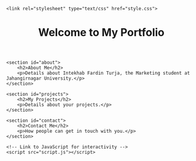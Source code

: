 <!DOCTYPE html>
<html>
<head>
    <title>Intekhab Fardin Turja's Portfolio</title>
    <link rel="stylesheet" href="https://stackpath.bootstrapcdn.com/bootstrap/4.5.2/css/bootstrap.min.css">

    <link rel="stylesheet" type="text/css" href="style.css">
</head>
<body>
    <header>
        <h1>Welcome to My Portfolio</h1>
    </header>

    <section id="about">
        <h2>About Me</h2>
        <p>Details about Intekhab Fardin Turja, the Marketing student at Jahangirnagar University.</p>
    </section>

    <section id="projects">
        <h2>My Projects</h2>
        <p>Details about your projects.</p>
    </section>

    <section id="contact">
        <h2>Contact Me</h2>
        <p>How people can get in touch with you.</p>
    </section>

    <!-- Link to JavaScript for interactivity -->
    <script src="script.js"></script>
</body>
</html>
